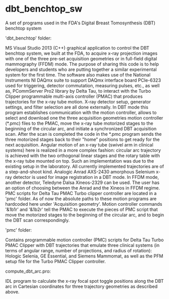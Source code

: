 # dbt_benchtop_sw
A set of programs used in the FDA's Digital Breast Tomosynthesis (DBT) benchtop system

'dbt_benchtop' folder:

MS Visual Studio 2013 (C++) graphical application to control the DBT benchtop system, we
built at the FDA, to acquire x-ray projection images with one of the three pre-set acquisition
geometries or in full-field digital mammography (FFDM) mode.
The purpose of sharing this code is to help developers and students who are putting together
a similar experimental system for the first time. The software also makes use of
the National Instruments NI DAQmx suite to support DAQmx interface board PCIe-6323 used for
triggering, detector commutation, measuring pulses, etc., as well as, PCommServer Pro2 library
by Delta Tau, to interact with the Turbo Clipper programmable multi-axis controller (PMAC) that
produces trajectories for the x-ray tube motion.
X-ray detector setup, generator settings, and filter selection are all done externally.
In DBT mode this program establishes communication with the motion controller, allows
to select and download one the three acquisition geometries motion controller (*.pmc) files
to the PMAC, move the x-ray tube motorized stages to the beginning of the circular arc, and
initiate a synchronized DBT acquisition scan. After the scan is completed the code
in the *.pmc program sends the three motorized stages back to their "home" positions to get
ready for the next acquisition.
Angular motion of an x-ray tube (swivel arm in clinical systems) here is realized in a more complex
fashion: circular arc trajectory is achieved with the two orthogonal linear stages and the rotary table
with the x-ray tube mounted on top. Such an implementation was due to the existing setup in the
laboratory. All currently implemented trajectories are of a step-and-shoot kind.
Analogic Anrad AXS-2430 amorphous Selenium x-ray detector is used for image registration
in a DBT mode. In FFDM mode, another detector, Teledyne Dalsa Xineos-2329 can be used. The user
has an option of choosing between the Anrad and the Xineos in FFDM regime.
PMC scripts for Delta Tau PMAC Turbo clipper controller are located in a 'pmc' folder. As of now
the absolute paths to these motion programs are hardcoded here under 'Acquisition geometry'.
Motion controller commands '&1b1r' and '&1b2r' tell the PMAC to execute the pieces of PMC script
that move the motorized stages to the beginning of the circular arc, and to begin
the DBT scan correspondingly.

'pmc' folder:

Contains programmable motion controller (PMC) scripts for Delta Tau Turbo PMAC Clipper with
DBT trajectories that emulate three clinical systems (in terms of angular range, number of
projections, and radius of rotation): Hologic Selenia, GE Essential, and Siemens Mammomat, as
well as the PFM setup file for the Turbo PMAC Clipper controller.

compute_dbt_arc.pro:

IDL program to calculate the x-ray focal spot toggle positions along the DBT arc in Cartesian
coordinates for three trajectory geometries as described above.
